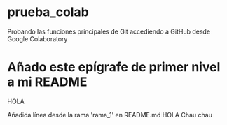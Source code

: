 # prueba_colab
Probando las funciones principales de Git accediendo a GitHub desde Google Colaboratory
# Añado este epígrafe de primer nivel a mi README
HOLA

Añadida línea desde la rama 'rama_1' en README.md
HOLA
Chau
chau
